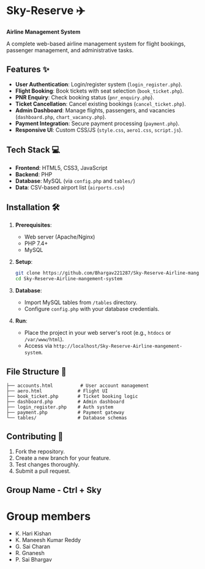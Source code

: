 # Sky-Reserve ✈️  
**Airline Management System**  

A complete web-based airline management system for flight bookings, passenger management, and administrative tasks.  

## Features ✨  
- **User Authentication**: Login/register system (`login_register.php`).  
- **Flight Booking**: Book tickets with seat selection (`book_ticket.php`).  
- **PNR Enquiry**: Check booking status (`pnr_enquiry.php`).  
- **Ticket Cancellation**: Cancel existing bookings (`cancel_ticket.php`).  
- **Admin Dashboard**: Manage flights, passengers, and vacancies (`dashboard.php`, `chart_vacancy.php`).  
- **Payment Integration**: Secure payment processing (`payment.php`).  
- **Responsive UI**: Custom CSS/JS (`style.css`, `aero1.css`, `script.js`).  

## Tech Stack 💻  
- **Frontend**: HTML5, CSS3, JavaScript  
- **Backend**: PHP  
- **Database**: MySQL (via `config.php` and `tables/`)  
- **Data**: CSV-based airport list (`airports.csv`)  

## Installation 🛠️  
1. **Prerequisites**:  
   - Web server (Apache/Nginx)  
   - PHP 7.4+  
   - MySQL  

2. **Setup**:  
   ```bash
   git clone https://github.com/Bhargav221287/Sky-Reserve-Airline-mangement-system.git
   cd Sky-Reserve-Airline-mangement-system
   ```  
3. **Database**:  
   - Import MySQL tables from `/tables` directory.  
   - Configure `config.php` with your database credentials.  

4. **Run**:  
   - Place the project in your web server's root (e.g., `htdocs` or `/var/www/html`).  
   - Access via `http://localhost/Sky-Reserve-Airline-mangement-system`.  

## File Structure 📂  
```
├── accounts.html          # User account management
├── aero.html             # Flight UI  
├── book_ticket.php       # Ticket booking logic  
├── dashboard.php         # Admin dashboard  
├── login_register.php    # Auth system  
├── payment.php           # Payment gateway  
└── tables/               # Database schemas  
```

## Contributing 🤝  
1. Fork the repository.  
2. Create a new branch for your feature.  
3. Test changes thoroughly.  
4. Submit a pull request.  

## Group Name - Ctrl + Sky
# Group members 
- K. Hari Kishan
- K. Maneesh Kumar Reddy 
- G. Sai Charan 
- R. Gnanesh 
- P. Sai Bhargav 